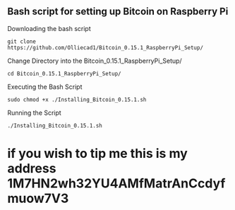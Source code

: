 ## Bash script for setting up Bitcoin on Raspberry Pi

Downloading the bash script

``` 
git clone https://github.com/Olliecad1/Bitcoin_0.15.1_RaspberryPi_Setup/
```

Change Directory into the Bitcoin_0.15.1_RaspberryPi_Setup/

```
cd Bitcoin_0.15.1_RaspberryPi_Setup/
```

Executing the Bash Script

```
sudo chmod +x ./Installing_Bitcoin_0.15.1.sh
```

Running the Script

``` 
./Installing_Bitcoin_0.15.1.sh
```
# if you wish to tip me this is my address 1M7HN2wh32YU4AMfMatrAnCcdyfmuow7V3
